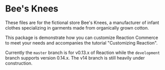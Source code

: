 # Bee's Knees

These files are for the fictional store Bee's Knees, a manufacturer
of infant clothes specializing in garments made from organically grown
cotton.

This package is demonstrate how you can customize Reaction Commerce
to meet your needs and accompanies the tutorial "Customizing Reaction".

Currently the `master` branch is for v0.13.x of Reaction while the `development` branch supports version 0.14.x. The v14 branch is still heavily under construction.

